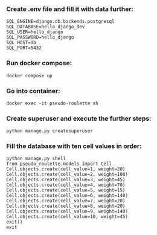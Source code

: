 ### Create .env file and fill it with data further:
```
SQL_ENGINE=django.db.backends.postgresql
SQL_DATABASE=hello_django_dev
SQL_USER=hello_django
SQL_PASSWORD=hello_django
SQL_HOST=db
SQL_PORT=5432
```

### Run docker compose:
```shell
docker compose up
```

### Go into container:
```shell
docker exec -it pseudo-roulette sh
```

### Create superuser and execute the further steps:
```shell
python manage.py createsuperuser
```

### Fill the database with ten cell values in order:
```shell
python manage.py shell
from pseudo_roulette.models import Cell
Cell.objects.create(cell_value=1, weight=20)
Cell.objects.create(cell_value=2, weight=100)
Cell.objects.create(cell_value=3, weight=45)
Cell.objects.create(cell_value=4, weight=70)
Cell.objects.create(cell_value=5, weight=15)
Cell.objects.create(cell_value=6, weight=140)
Cell.objects.create(cell_value=7, weight=20)
Cell.objects.create(cell_value=8, weight=20)
Cell.objects.create(cell_value=9, weight=140)
Cell.objects.create(cell_value=10, weight=45)
exit()
exit
```
